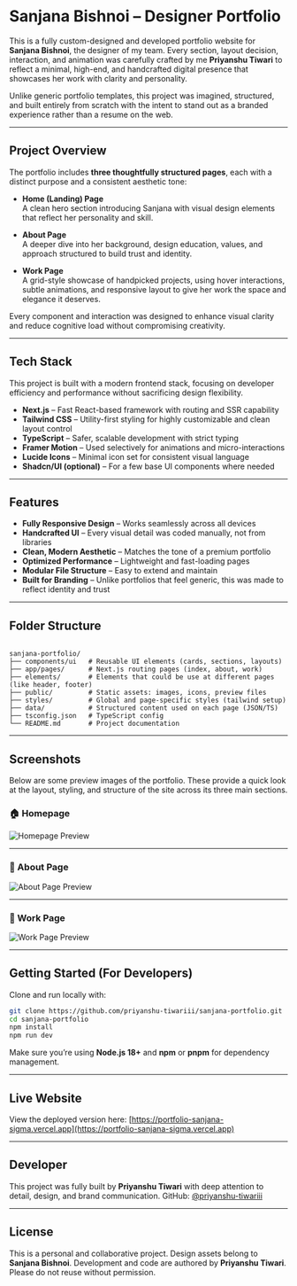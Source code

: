 
# Sanjana Bishnoi – Designer Portfolio

This is a fully custom-designed and developed portfolio website for **Sanjana Bishnoi**, the designer of my team. Every section, layout decision, interaction, and animation was carefully crafted by me **Priyanshu Tiwari** to reflect a minimal, high-end, and handcrafted digital presence that showcases her work with clarity and personality.

Unlike generic portfolio templates, this project was imagined, structured, and built entirely from scratch with the intent to stand out as a branded experience rather than a resume on the web.

---

## Project Overview

The portfolio includes **three thoughtfully structured pages**, each with a distinct purpose and a consistent aesthetic tone:

- **Home (Landing) Page**  
  A clean hero section introducing Sanjana with visual design elements that reflect her personality and skill.

- **About Page**  
  A deeper dive into her background, design education, values, and approach structured to build trust and identity.

- **Work Page**  
  A grid-style showcase of handpicked projects, using hover interactions, subtle animations, and responsive layout to give her work the space and elegance it deserves.

Every component and interaction was designed to enhance visual clarity and reduce cognitive load without compromising creativity.

---

## Tech Stack

This project is built with a modern frontend stack, focusing on developer efficiency and performance without sacrificing design flexibility.

- **Next.js** – Fast React-based framework with routing and SSR capability
- **Tailwind CSS** – Utility-first styling for highly customizable and clean layout control
- **TypeScript** – Safer, scalable development with strict typing
- **Framer Motion** – Used selectively for animations and micro-interactions
- **Lucide Icons** – Minimal icon set for consistent visual language
- **Shadcn/UI (optional)** – For a few base UI components where needed

---

## Features

- **Fully Responsive Design** – Works seamlessly across all devices
- **Handcrafted UI** – Every visual detail was coded manually, not from libraries
- **Clean, Modern Aesthetic** – Matches the tone of a premium portfolio
- **Optimized Performance** – Lightweight and fast-loading pages
- **Modular File Structure** – Easy to extend and maintain
- **Built for Branding** – Unlike portfolios that feel generic, this was made to reflect identity and trust

---

## Folder Structure

```

sanjana-portfolio/
├── components/ui   # Reusable UI elements (cards, sections, layouts)
├── app/pages/      # Next.js routing pages (index, about, work)
├── elements/       # Elements that could be use at different pages (like header, footer)
├── public/         # Static assets: images, icons, preview files
├── styles/         # Global and page-specific styles (tailwind setup)
├── data/           # Structured content used on each page (JSON/TS)
├── tsconfig.json   # TypeScript config
└── README.md       # Project documentation

````

---
## Screenshots

Below are some preview images of the portfolio. These provide a quick look at the layout, styling, and structure of the site across its three main sections.

### 🏠 Homepage
![Homepage Preview](./public/Screenshot%202025-07-05%20233635.png)

---

### 👤 About Page
![About Page Preview](./public/Screenshot%202025-07-05%20233726.png)

---

### 🎨 Work Page
![Work Page Preview](./public/Screenshot%202025-07-05%20233740.png)

---

## Getting Started (For Developers)

Clone and run locally with:

```bash
git clone https://github.com/priyanshu-tiwariii/sanjana-portfolio.git
cd sanjana-portfolio
npm install
npm run dev
```

Make sure you’re using **Node.js 18+** and **npm** or **pnpm** for dependency management.

---

## Live Website

View the deployed version here:
[https://portfolio-sanjana-sigma.vercel.app](https://portfolio-sanjana-sigma.vercel.app)

---

## Developer

This project was fully built by **Priyanshu Tiwari** with deep attention to detail, design, and brand communication.
GitHub: [@priyanshu-tiwariii](https://github.com/priyanshu-tiwariii)

---

## License

This is a personal and collaborative project.
Design assets belong to **Sanjana Bishnoi**.
Development and code are authored by **Priyanshu Tiwari**.
Please do not reuse without permission.

